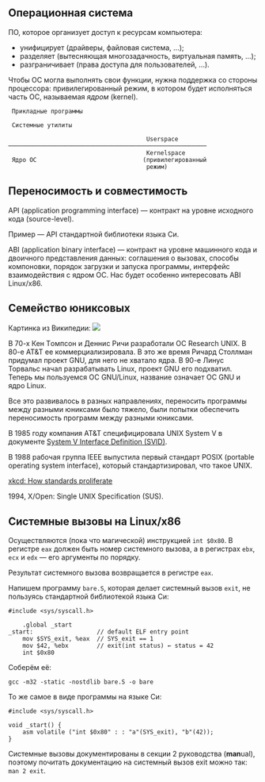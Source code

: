 ## Операционная система

ПО, которое организует доступ к ресурсам компьютера:
* унифицирует (драйверы, файловая система, ...);
* разделяет (вытесняющая многозадачность, виртуальная память, ...);
* разграничивает (права доступа для пользователей, ...).

Чтобы ОС могла выполнять свои функции, нужна поддержка
со стороны процессора: привилегированный режим,
в котором будет исполняться часть ОС, называемая
*ядром* (kernel).

```
 Прикладные программы

 Системные утилиты

                                       Userspace
────────────────────────────────────────────────────────
                                       Kernelspace
 Ядро ОС                              (привилегированный
                                       режим)
```

## Переносимость и совместимость

API (application programming interface) — контракт на уровне
исходного кода (source-level).

Пример — API стандартной библиотеки языка Си.

ABI (application binary interface) — контракт на уровне
машинного кода и двоичного представления данных:
соглашения о вызовах, способы компоновки,
порядок загрузки и запуска программы,
интерфейс взаимодействия с ядром ОС.
Нас будет особенно интересовать ABI Linux/x86.

## Семейство юниксовых
Картинка из Википедии:
![](https://upload.wikimedia.org/wikipedia/commons/c/cd/Unix_timeline.en.svg)

В 70-х Кен Tомпсон и Деннис Ричи разработали ОС Research UNIX. В 80-е AT&T ее
коммерциализировала. В это же время Ричард Столлман придумал проект GNU, для
него не хватало ядра. В 90-е Линус Торвальс начал разрабатывать Linux, проект
GNU его подхватил. Теперь мы пользуемся ОС GNU/Linux, название означает OC GNU и
ядро Linux.

Все это развивалось в разных направлениях, переносить программы между разными юниксами было тяжело, были попытки обеспечить переносимость программ между разными юниксами.

В 1985 году компания AT&T специфицировала UNIX System V в документе
[System V Interface Definition (SVID)](https://en.wikipedia.org/wiki/System_V_Interface_Definition).

В 1988 рабочая группа IEEE выпустила первый стандарт POSIX (portable operating system interface), который стандартизировал, что такое UNIX.

[xkcd: How standards proliferate](https://xkcd.com/927/)

1994, X/Open: Single UNIX Specification (SUS).

## Системные вызовы на Linux/x86

Осуществляются (пока что магической) инструкцией `int $0x80`.
В регистре `eax` должен быть номер системного вызова,
а в регистрах `ebx`, `ecx` и `edx` — его аргументы по порядку.

Результат системного вызова возвращается в регистре `eax`.

Напишем программу `bare.S`, которая делает системный вызов `exit`,
не пользуясь стандартной библиотекой языка Си:
```
#include <sys/syscall.h>

    .global _start
_start:                  // default ELF entry point
    mov $SYS_exit, %eax  // SYS_exit == 1
    mov $42, %ebx        // exit(int status) ← status = 42
    int $0x80
```

Соберём её:
```
gcc -m32 -static -nostdlib bare.S -o bare
```

То же самое в виде программы на языке Си:
```
#include <sys/syscall.h>

void _start() {
    asm volatile ("int $0x80" : : "a"(SYS_exit), "b"(42));
}
```

Системные вызовы документированы в секции 2 руководства
(**man**ual), поэтому почитать документацию на системный вызов
exit можно так: `man 2 exit`.
